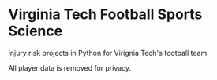# Virginia Tech Football Sports Science
Injury risk projects in Python for Virignia Tech's football team. 

All player data is removed for privacy. 
